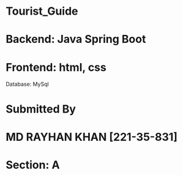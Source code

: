 # Tourist_Guide

# Backend: Java Spring Boot
# Frontend: html, css
Database: MySql

# Submitted By
# MD RAYHAN KHAN [221-35-831]
# Section: A
